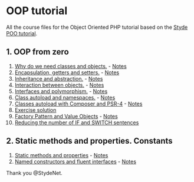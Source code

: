 # OOP tutorial

All the course files for the Object Oriented PHP tutorial based on the [Styde POO tutorial](https://styde.net/curso-de-programacion-orientada-a-objetos-con-php/).

## 1. OOP from zero

1. [Why do we need classes and objects.](1.%20OOP%20from%20zero/1.%20Why%20do%20we%20need%20classes%20and%20objects) - [Notes](1.%20OOP%20from%20zero/1.%20Why%20do%20we%20need%20classes%20and%20objects/README.md)
1. [Encapsulation, getters and setters.](1.%20OOP%20from%20zero/2.%20Encapsulation,%20getters%20and%20setters) - [Notes](1.%20OOP%20from%20zero/2.%20Encapsulation,%20getters%20and%20setters/README.md)
1. [Inheritance and abstraction.](1.%20OOP%20from%20zero/3.%20Inheritance%20and%20abstraction) - [Notes](1.%20OOP%20from%20zero/3.%20Inheritance%20and%20abstraction/README.md)
1. [Interaction between objects.](1.%20OOP%20from%20zero/4.%20Interaction%20between%20objects) - [Notes](1.%20OOP%20from%20zero/4.%20Interaction%20between%20objects/README.md)
1. [Interfaces and polymorphism.](1.%20OOP%20from%20zero/5.%20Interfaces%20and%20polymorphism) - [Notes](1.%20OOP%20from%20zero/5.%20Interfaces%20and%20polymorphism/README.md)
1. [Class autoload and namespaces.](1.%20OOP%20from%20zero/6.%20Class%20autoload%20and%20namespaces) - [Notes](1.%20OOP%20from%20zero/6.%20Class%20autoload%20and%20namespaces/README.md)
1. [Classes autoload with Composer and PSR-4](1.%20OOP%20from%20zero/7.%20Classes%20autoload%20with%20Composer%20and%20PSR-4) - [Notes](1.%20OOP%20from%20zero/7.%20Classes%20autoload%20with%20Composer%20and%20PSR-4/README.md)
1. [Exercise solution](1.%20OOP%20from%20zero/8.%20Exercise%20solutions)
1. [Factory Pattern and Value Objects](1.%20OOP%20from%20zero/9.%20Factory%20pattern%20and%20Value%20Objects) - [Notes](1.%20OOP%20from%20zero/9.%20Factory%20pattern%20and%20Value%20Objects/README.md)
1. [Reducing the number of IF and SWITCH sentences](1.%20OOP%20from%20zero/10.%20Reducing%20the%20number%20of%20IF%20and%20SWITCH%20sentences)

## 2. Static methods and properties. Constants

1. [Static methods and properties](2.%20Static%20methods%20and%20properties.%20Constants/11.%20Static%20Methods%20and%20properties) - [Notes](2.%20Static%20methods%20and%20properties.%20Constants/11.%20Static%20Methods%20and%20properties/README.md)
1. [Named constructors and fluent interfaces](2.%20Static%20methods%20and%20properties.%20Constants/12.%20Named%20constructors%20and%20fluent%20interfaces) - [Notes](2.%20Static%20methods%20and%20properties.%20Constants/12.%20Named%20constructors%20and%20fluent%20interfaces/README.md)

Thank you @StydeNet.